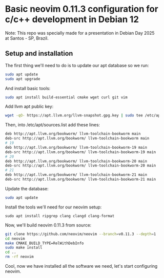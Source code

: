 # Basic neovim 0.11.3 configuration for c/c++ development in Debian 12

Note: This repo was specially made for a presentation in Debian Day 2025 at Santos - SP, Brazil.

## Setup and installation

The first thing we'll need to do is to update our apt database so we run:

```sh
sudo apt update
sudo apt upgrade
```

And install basic tools:

```sh
sudo apt install build-essential cmake wget curl git vim
```

Add llvm apt public key:

```sh
wget -qO- https://apt.llvm.org/llvm-snapshot.gpg.key | sudo tee /etc/apt/trusted.gpg.d/apt.llvm.org.asc
```

Then, into /etc/apt/sources.list add these lines:

```sh
deb http://apt.llvm.org/bookworm/ llvm-toolchain-bookworm main
deb-src http://apt.llvm.org/bookworm/ llvm-toolchain-bookworm main
# 19 
deb http://apt.llvm.org/bookworm/ llvm-toolchain-bookworm-19 main
deb-src http://apt.llvm.org/bookworm/ llvm-toolchain-bookworm-19 main
# 20 
deb http://apt.llvm.org/bookworm/ llvm-toolchain-bookworm-20 main
deb-src http://apt.llvm.org/bookworm/ llvm-toolchain-bookworm-20 main
# 21 
deb http://apt.llvm.org/bookworm/ llvm-toolchain-bookworm-21 main
deb-src http://apt.llvm.org/bookworm/ llvm-toolchain-bookworm-21 main
```

Update the database:

```sh
sudo apt update
```

Install the tools we'll need for our neovim setup:

```
sudo apt install ripgrep clang clangd clang-format
```

Now, we'll build neovim 0.11.3 from source:

```sh
git clone https://github.com/neovim/neovim --branch=v0.11.3 --depth=1
cd neovim
make CMAKE_BUILD_TYPE=RelWithDebInfo
sudo make install
cd ..
rm -rf neovim
```

Cool, now we have installed all the software we need, let's start configuring neovim.
